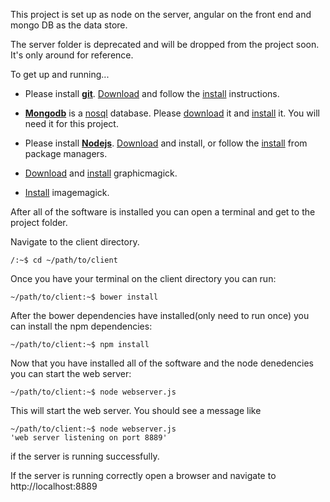This project is set up as node on the server, angular on the front end and mongo DB as the data store.

The server folder is deprecated and will be dropped from the project soon.  It's only around for reference.

To get up and running...


* Please install **[git](http://git-scm.com/)**. [Download](http://git-scm.com/downloads) and follow the [install](http://git-scm.com/doc) instructions.

* **[Mongodb](http://www.mongodb.org)** is a [nosql](http://en.wikipedia.org/wiki/NoSQL) database. Please [download](http://www.mongodb.org/downloads) it and [install](http://docs.mongodb.org/manual/installation/) it. You will need it for this project.

* Please install **[Nodejs](http://nodejs.org/)**. [Download](http://nodejs.org/download/) and install, or follow the [install](https://github.com/joyent/node/wiki/Installing-Node.js-via-package-manager) from package managers.


* [Download](http://www.graphicsmagick.org/download.html) and [install](http://www.graphicsmagick.org/README.html) graphicmagick.

* [Install](http://www.imagemagick.org/script/install-source.php) imagemagick.


After all of the software is installed you can open a terminal and get to the project folder.

Navigate to the client directory.

```
/:~$ cd ~/path/to/client
```

Once you have your terminal on the client directory you can run:

```
~/path/to/client:~$ bower install
```

After the bower dependencies have installed(only need to run once) you can install the npm dependencies:

```
~/path/to/client:~$ npm install
```

Now that you have installed all of the software and the node denedencies you can start the web server:

```
~/path/to/client:~$ node webserver.js
```

This will start the web server. You should see a message like

```
~/path/to/client:~$ node webserver.js
'web server listening on port 8889'
```
if the server is running successfully.

If the server is running correctly open a browser and navigate to http://localhost:8889



